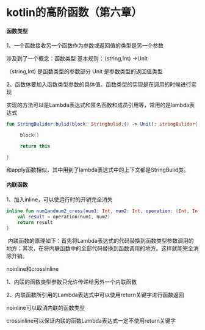 # **kotlin的高阶函数**（第六章）

#### 函数类型

1、一个函数接收另一个函数作为参数或返回值的类型是另一个参数

涉及到了一个概念：函数类型    基本规则：（string,Int) ->Unit       

（string,Int) 是函数类型的参数部分           Unit 是参数类型的返回值类型



2、函数体要加入函数类型参数的具体值。函数类型的实现是在调用的时候进行实现

实现的方法可以是Lambda表达式和匿名函数和成员引用等，常用的是lambda表达式

```kotlin
fun StringBulider.bulid(block: Stringbulid.() -> Unit): stringBulider{

     block()

     return this

}
```

和apply函数相似，其中用到了lambda表达式中的上下文都是StringBulid类。

#### **内联函数**

1、加入inline，可以使运行时的开销完全消失

```kotlin
inline fun num1andnum2_cross(num1: Int, num2: Int, operation: (Int, Int) -> Int): Int {
    val result = operation(num1, num2)
    return result
}
```

 内联函数的原理如下：首先将Lambda表达式的代码替换到函数类型参数调用的地方；其次，在将内联函数中的全部代码替换到函数调用的地方。这样就能完全消除开销。 



noinline和crossinline

1、内联的函数类型参数只允许传递给另外一个内联函数

2、内联函数所引用的Lambda表达式中可以使用return关键字进行函数返回

noinline可以取消内联的函数类型

crossinline可以保证内联的函数Lambda表达式一定不使用return关键字